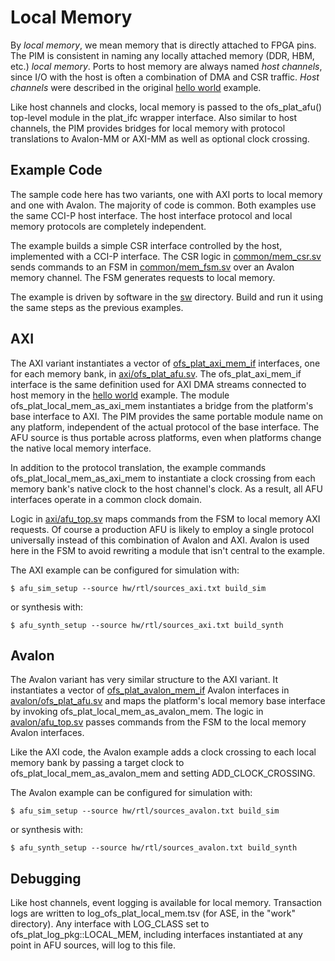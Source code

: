 # Local Memory

By *local memory*, we mean memory that is directly attached to FPGA pins. The
PIM is consistent in naming any locally attached memory (DDR, HBM, etc.)
*local memory*. Ports to host memory are always named *host channels*, since I/O
with the host is often a combination of DMA and CSR traffic. *Host channels*
were described in the original [hello world](../01_hello_world) example.

Like host channels and clocks, local memory is passed to the ofs\_plat\_afu()
top-level module in the plat\_ifc wrapper interface. Also similar to host
channels, the PIM provides bridges for local memory with protocol translations
to Avalon-MM or AXI-MM as well as optional clock crossing.

## Example Code

The sample code here has two variants, one with AXI ports to local memory
and one with Avalon. The majority of code is common. Both examples use the
same CCI-P host interface. The host interface protocol and local memory
protocols are completely independent.

The example builds a simple CSR interface controlled by the host, implemented
with a CCI-P interface. The CSR logic in [common/mem\_csr.sv](hw/rtl/common/mem_csr.sv)
sends commands to an FSM in [common/mem\_fsm.sv](hw/rtl/common/mem_fsm.sv) over
an Avalon memory channel. The FSM generates requests to local memory.

The example is driven by software in the [sw](sw) directory. Build and run it
using the same steps as the previous examples.

## AXI

The AXI variant instantiates a vector of
[ofs\_plat\_axi\_mem\_if](https://github.com/OPAE/ofs-platform-afu-bbb/blob/master/plat_if_develop/ofs_plat_if/src/rtl/base_ifcs/axi/ofs_plat_axi_mem_if.sv)
interfaces, one for each memory bank, in [axi/ofs\_plat\_afu.sv](hw/rtl/axi/ofs_plat_afu.sv).
The ofs\_plat\_axi\_mem\_if interface is the same definition used for AXI DMA
streams connected to host memory in the [hello world](../01_hello_world) example.
The module ofs\_plat\_local\_mem\_as\_axi\_mem instantiates a bridge from the
platform's base interface to AXI. The PIM provides the same portable module name
on any platform, independent of the actual protocol of the base interface. The
AFU source is thus portable across platforms, even when platforms change the
native local memory interface.

In addition to the protocol translation, the example commands
ofs\_plat\_local\_mem\_as\_axi\_mem to instantiate a clock crossing from
each memory bank's native clock to the host channel's clock. As a result, all
AFU interfaces operate in a common clock domain.

Logic in [axi/afu\_top.sv](hw/rtl/axi/afu_top.sv) maps commands from the FSM
to local memory AXI requests. Of course a production AFU is likely to employ
a single protocol universally instead of this combination of Avalon and AXI.
Avalon is used here in the FSM to avoid rewriting a module that isn't central
to the example.

The AXI example can be configured for simulation with:

```console
$ afu_sim_setup --source hw/rtl/sources_axi.txt build_sim
```

or synthesis with:

```console
$ afu_synth_setup --source hw/rtl/sources_axi.txt build_synth
```

## Avalon

The Avalon variant has very similar structure to the AXI variant. It instantiates
a vector of [ofs\_plat\_avalon\_mem\_if](https://github.com/OPAE/ofs-platform-afu-bbb/blob/master/plat_if_develop/ofs_plat_if/src/rtl/base_ifcs/avalon/ofs_plat_avalon_mem_if.sv)
Avalon interfaces in [avalon/ofs\_plat\_afu.sv](hw/rtl/avalon/ofs_plat_afu.sv)
and maps the platform's local memory base interface by invoking
ofs\_plat\_local\_mem\_as\_avalon\_mem. The logic in
[avalon/afu\_top.sv](hw/rtl/avalon/afu_top.sv) passes commands from the FSM to
the local memory Avalon interfaces.

Like the AXI code, the Avalon example adds a clock crossing to each local memory
bank by passing a target clock to ofs\_plat\_local\_mem\_as\_avalon\_mem and setting
ADD\_CLOCK\_CROSSING.

The Avalon example can be configured for simulation with:

```console
$ afu_sim_setup --source hw/rtl/sources_avalon.txt build_sim
```

or synthesis with:

```console
$ afu_synth_setup --source hw/rtl/sources_avalon.txt build_synth
```

## Debugging

Like host channels, event logging is available for local memory. Transaction logs
are written to log\_ofs\_plat\_local\_mem.tsv (for ASE, in the "work" directory).
Any interface with LOG_CLASS set to ofs\_plat\_log\_pkg::LOCAL\_MEM, including
interfaces instantiated at any point in AFU sources, will log to this file.

